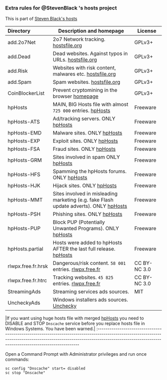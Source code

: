 ### Extra rules for @StevenBlack 's hosts project

This is part of [Steven Black's hosts](https://github.com/StevenBlack/hosts)

| Directory   	 	 | Description and homepage                          	 																| License
:--------------------|----------------------------------------------------------------------------------------------------------------------|-----------------|
| add.2o7Net  		 | 2o7 Network tracking. [hostsfile.org](http://hostsfile.org/hosts.html) 												| GPLv3+
| add.Dead    		 | Dead websites. Against typos in URLs. [hostsfile.org](http://hostsfile.org/hosts.html) 		 						| GPLv3+
| add.Risk   	 	 | Websites with risk content, malwares etc.	[hostsfile.org](http://hostsfile.org/hosts.html)						| GPLv3+
| add.Spam   	 	 | Spam websites. [hostsfile.org](http://hostsfile.org/hosts.html)                            	 						| GPLv3+
| CoinBlockerList    | Prevent cryptomining in the browser [homepage](https://github.com/ZeroDot1/CoinBlockerLists)                         | GPLv3+
| hpHosts		 	 | MAIN, BIG Hosts file with almost `725 000` entries. [hpHosts](https://www.hosts-file.net)							| Freeware
| hpHosts-ATS		 | Ad/tracking servers. ONLY [hpHosts](https://www.hosts-file.net)			                                            | Freeware
| hpHosts-EMD		 | Malware sites. ONLY [hpHosts](https://www.hosts-file.net)				                                            | Freeware
| hpHosts-EXP		 | Exploit sites. ONLY [hpHosts](https://www.hosts-file.net)				                                            | Freeware
| hpHosts-FSA		 | Fraud sites. ONLY [hpHosts](https://www.hosts-file.net)				                                                | Freeware
| hpHosts-GRM	 	 | Sites involved in spam ONLY [hpHosts](https://www.hosts-file.net)                                                    | Freeware
| hpHosts-HFS		 | Spamming the hpHosts forums. ONLY [hpHosts](https://www.hosts-file.net)				                                | Freeware
| hpHosts-HJK	 	 | Hijack sites. ONLY [hpHosts](https://www.hosts-file.net)				                                                | Freeware
| hpHosts-MMT		 | Sites involved in misleading marketing (e.g. fake Flash update adverts). ONLY [hpHosts](https://www.hosts-file.net)  | Freeware
| hpHosts-PSH	 	 | Phishing sites. ONLY  [hpHosts](https://www.hosts-file.net)							                              	| Freeware
| hpHosts-PUP    	 | Block PUP (Potentially Unwanted Programs). ONLY [hpHosts](https://www.hosts-file.net)								| Freeware
| hpHosts.partial	 | Hosts were added to hpHosts AFTER the last full release. [hpHosts](https://www.hosts-file.net)						| Freeware
| rlwpx.free.fr.hrsk | Dangerous/risk content. `58 001` entries. [rlwpx.free.fr](http://rlwpx.free.fr/WPFF/hosts.htm)						| CC BY-NC 3.0
| rlwpx.free.fr.htrc | Tracking websites. `45 825` entries. [rlwpx.free.fr](http://rlwpx.free.fr/WPFF/hosts.htm)							| CC BY-NC 3.0
| StreamingAds       |Streaming services ads sources.                                                                                       | MIT
| UncheckyAds 	 	 | Windows installers ads sources. [Unchecky](https://unchecky.com/)         	 										|

|If you want using huge hosts file with merged [hpHosts](https://www.hosts-file.net) you need to DISABLE and STOP `Dnscache` service before you replace hosts file in Windows Systems. You have been warned.|
:---------------------------------------------------------------------------------------------------------------------------------------------------------------------------------------------------------------------------------

Open a Command Prompt with Administrator privileges and run once commands:

```
sc config "Dnscache" start= disabled
sc stop "Dnscache"
```
